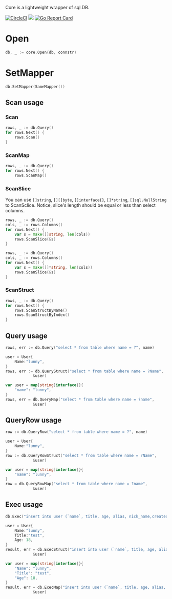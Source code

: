 Core is a lightweight wrapper of sql.DB.

[![CircleCI](https://circleci.com/gh/xormsharp/core/tree/master.svg?style=svg)](https://circleci.com/gh/xormsharp/core/tree/master)
[![](http://gocover.io/_badge/github.com/xormsharp/core)](http://gocover.io/github.com/xormsharp/core)
[![Go Report Card](https://goreportcard.com/badge/github.com/xormsharp/core)](https://goreportcard.com/report/github.com/xormsharp/core)

# Open
```Go
db, _ := core.Open(db, connstr)
```

# SetMapper
```Go
db.SetMapper(SameMapper())
```

## Scan usage

### Scan
```Go
rows, _ := db.Query()
for rows.Next() {
    rows.Scan()
}
```

### ScanMap
```Go
rows, _ := db.Query()
for rows.Next() {
    rows.ScanMap()
```

### ScanSlice

You can use `[]string`, `[][]byte`, `[]interface{}`, `[]*string`, `[]sql.NullString` to ScanSclice. Notice, slice's length should be equal or less than select columns.

```Go
rows, _ := db.Query()
cols, _ := rows.Columns()
for rows.Next() {
    var s = make([]string, len(cols))
    rows.ScanSlice(&s)
}
```

```Go
rows, _ := db.Query()
cols, _ := rows.Columns()
for rows.Next() {
    var s = make([]*string, len(cols))
    rows.ScanSlice(&s)
}
```

### ScanStruct
```Go
rows, _ := db.Query()
for rows.Next() {
    rows.ScanStructByName()
    rows.ScanStructByIndex()
}
```

## Query usage
```Go
rows, err := db.Query("select * from table where name = ?", name)

user = User{
    Name:"lunny",
}
rows, err := db.QueryStruct("select * from table where name = ?Name",
            &user)

var user = map[string]interface{}{
    "name": "lunny",
}
rows, err = db.QueryMap("select * from table where name = ?name",
            &user)
```

## QueryRow usage
```Go
row := db.QueryRow("select * from table where name = ?", name)

user = User{
    Name:"lunny",
}
row := db.QueryRowStruct("select * from table where name = ?Name",
            &user)

var user = map[string]interface{}{
    "name": "lunny",
}
row = db.QueryRowMap("select * from table where name = ?name",
            &user)
```

## Exec usage
```Go
db.Exec("insert into user (`name`, title, age, alias, nick_name,created) values (?,?,?,?,?,?)", name, title, age, alias...)

user = User{
    Name:"lunny",
    Title:"test",
    Age: 18,
}
result, err = db.ExecStruct("insert into user (`name`, title, age, alias, nick_name,created) values (?Name,?Title,?Age,?Alias,?NickName,?Created)",
            &user)

var user = map[string]interface{}{
    "Name": "lunny",
    "Title": "test",
    "Age": 18,
}
result, err = db.ExecMap("insert into user (`name`, title, age, alias, nick_name,created) values (?Name,?Title,?Age,?Alias,?NickName,?Created)",
            &user)
```